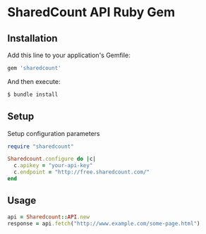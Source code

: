 # SharedCount API Ruby Gem

## Installation

Add this line to your application's Gemfile:

```ruby
gem 'sharedcount'
```

And then execute:

```bash
$ bundle install
```

## Setup

Setup configuration parameters

```ruby
require "sharedcount"

Sharedcount.configure do |c|
  c.apikey = "your-api-key"
  c.endpoint = "http://free.sharedcount.com/"
end
```

## Usage

```ruby
api = Sharedcount::API.new
response = api.fetch("http://www.example.com/some-page.html")
```
